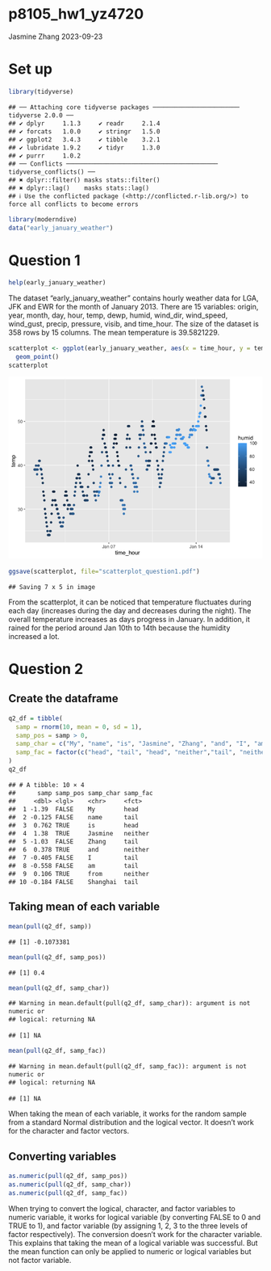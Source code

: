 p8105_hw1_yz4720
================
Jasmine Zhang
2023-09-23

# Set up

``` r
library(tidyverse)
```

    ## ── Attaching core tidyverse packages ──────────────────────── tidyverse 2.0.0 ──
    ## ✔ dplyr     1.1.3     ✔ readr     2.1.4
    ## ✔ forcats   1.0.0     ✔ stringr   1.5.0
    ## ✔ ggplot2   3.4.3     ✔ tibble    3.2.1
    ## ✔ lubridate 1.9.2     ✔ tidyr     1.3.0
    ## ✔ purrr     1.0.2     
    ## ── Conflicts ────────────────────────────────────────── tidyverse_conflicts() ──
    ## ✖ dplyr::filter() masks stats::filter()
    ## ✖ dplyr::lag()    masks stats::lag()
    ## ℹ Use the conflicted package (<http://conflicted.r-lib.org/>) to force all conflicts to become errors

``` r
library(moderndive)
data("early_january_weather")
```

# Question 1

``` r
help(early_january_weather)
```

The dataset “early_january_weather” contains hourly weather data for
LGA, JFK and EWR for the month of January 2013. There are 15 variables:
origin, year, month, day, hour, temp, dewp, humid, wind_dir, wind_speed,
wind_gust, precip, pressure, visib, and time_hour. The size of the
dataset is 358 rows by 15 columns. The mean temperature is 39.5821229.

``` r
scatterplot <- ggplot(early_january_weather, aes(x = time_hour, y = temp, color = humid)) + 
  geom_point()
scatterplot
```

![](p8105_hw1_yz4720_files/figure-gfm/plot-1.png)<!-- -->

``` r
ggsave(scatterplot, file="scatterplot_question1.pdf")
```

    ## Saving 7 x 5 in image

From the scatterplot, it can be noticed that temperature fluctuates
during each day (increases during the day and decreases during the
night). The overall temperature increases as days progress in January.
In addition, it rained for the period around Jan 10th to 14th because
the humidity increased a lot.

# Question 2

## Create the dataframe

``` r
q2_df = tibble(
  samp = rnorm(10, mean = 0, sd = 1),
  samp_pos = samp > 0,
  samp_char = c("My", "name", "is", "Jasmine", "Zhang", "and", "I", "am", "from", "Shanghai"),
  samp_fac = factor(c("head", "tail", "head", "neither","tail", "neither", "tail", "tail", "neither","tail"))
)
q2_df
```

    ## # A tibble: 10 × 4
    ##      samp samp_pos samp_char samp_fac
    ##     <dbl> <lgl>    <chr>     <fct>   
    ##  1 -1.39  FALSE    My        head    
    ##  2 -0.125 FALSE    name      tail    
    ##  3  0.762 TRUE     is        head    
    ##  4  1.38  TRUE     Jasmine   neither 
    ##  5 -1.03  FALSE    Zhang     tail    
    ##  6  0.378 TRUE     and       neither 
    ##  7 -0.405 FALSE    I         tail    
    ##  8 -0.558 FALSE    am        tail    
    ##  9  0.106 TRUE     from      neither 
    ## 10 -0.184 FALSE    Shanghai  tail

## Taking mean of each variable

``` r
mean(pull(q2_df, samp))
```

    ## [1] -0.1073381

``` r
mean(pull(q2_df, samp_pos))
```

    ## [1] 0.4

``` r
mean(pull(q2_df, samp_char))
```

    ## Warning in mean.default(pull(q2_df, samp_char)): argument is not numeric or
    ## logical: returning NA

    ## [1] NA

``` r
mean(pull(q2_df, samp_fac))
```

    ## Warning in mean.default(pull(q2_df, samp_fac)): argument is not numeric or
    ## logical: returning NA

    ## [1] NA

When taking the mean of each variable, it works for the random sample
from a standard Normal distribution and the logical vector. It doesn’t
work for the character and factor vectors.

## Converting variables

``` r
as.numeric(pull(q2_df, samp_pos))
as.numeric(pull(q2_df, samp_char))
as.numeric(pull(q2_df, samp_fac))
```

When trying to convert the logical, character, and factor variables to
numeric variable, it works for logical variable (by converting FALSE to
0 and TRUE to 1), and factor variable (by assigning 1, 2, 3 to the three
levels of factor respectively). The conversion doesn’t work for the
character variable. This explains that taking the mean of a logical
variable was successful. But the mean function can only be applied to
numeric or logical variables but not factor variable.
